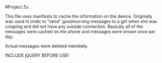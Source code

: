 #Project Zu

This file uses manifests to cache the information on the device. Originally was used in order to "send" goodmorning messages to a girl when she was cmaping and did not have
any outside connection. Basicaly all of the messages were cached on the phone and messages were shown once per day.

Actual messages were deleted intentially.

INCLUDE jQUERY BEFORE USE!
